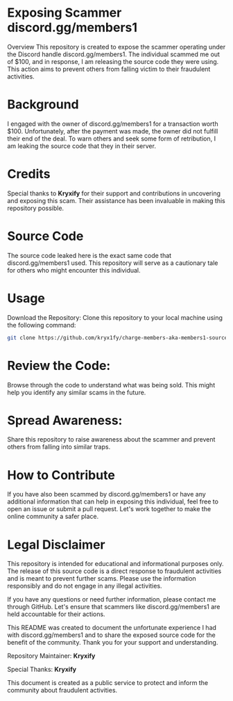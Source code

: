 # Exposing Scammer discord.gg/members1
Overview
This repository is created to expose the scammer operating under the Discord handle discord.gg/members1. The individual scammed me out of $100, and in response, I am releasing the source code they were using. This action aims to prevent others from falling victim to their fraudulent activities.

# Background
I engaged with the owner of discord.gg/members1 for a transaction worth $100. Unfortunately, after the payment was made, the owner did not fulfill their end of the deal. To warn others and seek some form of retribution, I am leaking the source code that they in their server.

# Credits
Special thanks to **Kryxify** for their support and contributions in uncovering and exposing this scam. Their assistance has been invaluable in making this repository possible.

# Source Code
The source code leaked here is the exact same code that discord.gg/members1 used. This repository will serve as a cautionary tale for others who might encounter this individual.

# Usage
Download the Repository:
Clone this repository to your local machine using the following command:
```sh
git clone https://github.com/kryx1fy/charge-members-aka-members1-source.git
```
# Review the Code:
Browse through the code to understand what was being sold. This might help you identify any similar scams in the future.

# Spread Awareness:
Share this repository to raise awareness about the scammer and prevent others from falling into similar traps.

# How to Contribute
If you have also been scammed by discord.gg/members1 or have any additional information that can help in exposing this individual, feel free to open an issue or submit a pull request. Let's work together to make the online community a safer place.

# Legal Disclaimer
This repository is intended for educational and informational purposes only. The release of this source code is a direct response to fraudulent activities and is meant to prevent further scams. Please use the information responsibly and do not engage in any illegal activities.

If you have any questions or need further information, please contact me through GitHub. Let's ensure that scammers like discord.gg/members1 are held accountable for their actions.

This README was created to document the unfortunate experience I had with discord.gg/members1 and to share the exposed source code for the benefit of the community. Thank you for your support and understanding.

Repository Maintainer: **Kryxify**

Special Thanks: **Kryxify**

This document is created as a public service to protect and inform the community about fraudulent activities.
